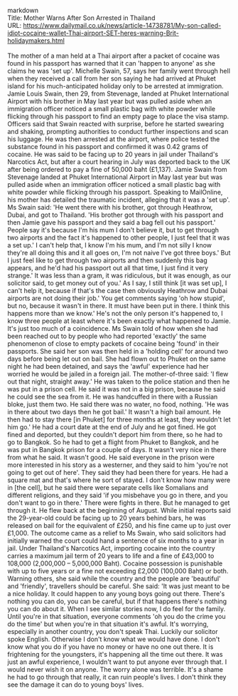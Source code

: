 markdown<br>Title: Mother Warns After Son Arrested in Thailand<br>URL: https://www.dailymail.co.uk/news/article-14738781/My-son-called-idiot-cocaine-wallet-Thai-airport-SET-heres-warning-Brit-holidaymakers.html<br><br>The mother of a man held at a Thai airport after a packet of cocaine was found in his passport has warned that it can 'happen to anyone' as she claims he was 'set up'. Michelle Swain, 57, says her family went through hell when they received a call from her son saying he had arrived at Phuket island for his much-anticipated holiday only to be arrested at immigration. Jamie Louis Swain, then 29, from Stevenage, landed at Phuket International Airport with his brother in May last year but was pulled aside when an immigration officer noticed a small plastic bag with white powder while flicking through his passport to find an empty page to place the visa stamp. Officers said that Swain reacted with surprise, before he started swearing and shaking, prompting authorities to conduct further inspections and scan his luggage. He was then arrested at the airport, where police tested the substance found in his passport and confirmed it was 0.42 grams of cocaine. He was said to be facing up to 20 years in jail under Thailand's Narcotics Act, but after a court hearing in July was deported back to the UK after being ordered to pay a fine of 50,000 baht (£1,137). Jamie Swain from Stevenage landed at Phuket International Airport in May last year but was pulled aside when an immigration officer noticed a small plastic bag with white powder while flicking through his passport. Speaking to MailOnline, his mother has detailed the traumatic incident, alleging that it was a 'set up'. Ms Swain said: 'He went there with his brother, got through Heathrow, Dubai, and got to Thailand. 'His brother got through with his passport and then Jamie gave his passport and they said a bag fell out his passport.' People say it's because I'm his mum I don't believe it, but to get through two airports and the fact it's happened to other people, I just feel that it was a set up.' I can't help that, I know I'm his mum, and I'm not silly I know they're all doing this and it all goes on, I'm not naive I've got three boys.' But I just feel like to get through two airports and then suddenly this bag appears, and he'd had his passport out all that time, I just find it very strange.' It was less than a gram, it was ridiculous, but it was enough, as our solicitor said, to get money out of you.' As I say, I still think [it was set up], I can't help it, because if that's the case then obviously Heathrow and Dubai airports are not doing their job.' You get comments saying 'oh how stupid', but no, because it wasn't in there. It must have been put in there. I think this happens more than we know.' He's not the only person it's happened to, I know three people at least where it's been exactly what happened to Jamie. It's just too much of a coincidence. Ms Swain told of how when she had been reached out to by people who had reported 'exactly' the same phenomenon of close to empty packets of cocaine being 'found' in their passports. She said her son was then held in a 'holding cell' for around two days before being let out on bail. She had flown out to Phuket on the same night he had been detained, and says the 'awful' experience had her worried he would be jailed in a foreign jail. The mother-of-three said: 'I flew out that night, straight away.' He was taken to the police station and then he was put in a prison cell. He said it was not in a big prison, because he said he could see the sea from it. He was handcuffed in there with a Russian bloke, just them two. He said there was no water, no food, nothing. 'He was in there about two days then he got bail.' It wasn't a high bail amount. He then had to stay there [in Phuket] for three months at least, they wouldn't let him go.' He had a court date at the end of July and he got fined. He got fined and deported, but they couldn't deport him from there, so he had to go to Bangkok. So he had to get a flight from Phuket to Bangkok, and he was put in Bangkok prison for a couple of days. It wasn't very nice in there from what he said. It wasn't good. He said everyone in the prison were more interested in his story as a westerner, and they said to him 'you're not going to get out of here'. They said they had been there for years. He had a square mat and that's where he sort of stayed. I don't know how many were in [the cell], but he said there were separate cells like Somalians and different religions, and they said 'if you misbehave you go in there, and you don't want to go in there.' There were fights in there. But he managed to get through it. He flew back at the beginning of August. While initial reports said the 29-year-old could be facing up to 20 years behind bars, he was released on bail for the equivalent of £250, and his fine came up to just over £1,000. The outcome came as a relief to Ms Swain, who said solicitors had initially warned the court could hand a sentence of six months to a year in jail. Under Thailand's Narcotics Act, importing cocaine into the country carries a maximum jail term of 20 years to life and a fine of £43,000 to 108,000 (2,000,000 – 5,000,000 Baht). Cocaine possession is punishable with up to five years or a fine not exceeding £2,000 (100,000 Baht) or both. Warning others, she said while the country and the people are 'beautiful' and 'friendly', travellers should be careful. She said: 'It was just meant to be a nice holiday. It could happen to any young boys going out there. There's nothing you can do, you can be careful, but if that happens there's nothing you can do about it. When I see similar stories now, I do feel for the family. Until you're in that situation, everyone comments 'oh you do the crime you do the time' but when you're in that situation it's awful. It's worrying, especially in another country, you don't speak Thai. Luckily our solicitor spoke English. Otherwise I don't know what we would have done. I don't know what you do if you have no money or have no one out there. It is frightening for the youngsters, it's happening all the time out there. It was just an awful experience, I wouldn't want to put anyone ever through that. I would never wish it on anyone. The worry alone was terrible. It's a shame he had to go through that really, it can ruin people's lives. I don't think they see the damage it can do to young boys' lives.